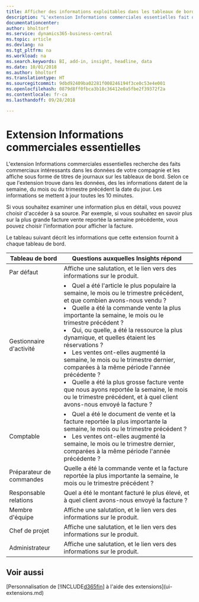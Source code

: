 ```yaml
---
title: Afficher des informations exploitables dans les tableaux de bord | Microsoft Docs
description: "L'extension Informations commerciales essentielles fait défiler une série d'informations commerciales sur les tableaux de bord."
documentationcenter: 
author: bholtorf
ms.service: dynamics365-business-central
ms.topic: article
ms.devlang: na
ms.tgt_pltfrm: na
ms.workload: na
ms.search.keywords: BI, add-in, insight, headline, data
ms.date: 10/01/2018
ms.author: bholtorf
ms.translationtype: HT
ms.sourcegitcommit: 9dbd92409ba02281f008246194f3ce0c53e4e001
ms.openlocfilehash: 0879d8ff0fbca3b18c36412e0a5fbe2f39372f2a
ms.contentlocale: fr-ca
ms.lasthandoff: 09/28/2018

---
```


# <a name="the-essential-business-insights-extension"></a>Extension Informations commerciales essentielles
L'extension Informations commerciales essentielles recherche des faits commerciaux intéressants dans les données de votre compagnie et les affiche sous forme de titres de journaux sur les tableaux de bord. Selon ce que l'extension trouve dans les données, des les informations datent de la semaine, du mois ou du trimestre précédent la date du jour. Les informations se mettent à jour toutes les 10 minutes.  

Si vous souhaitez examiner une information plus en détail, vous pouvez choisir d'accéder à sa source. Par exemple, si vous souhaitez en savoir plus sur la plus grande facture vente reportée la semaine précédente, vous pouvez choisir l'information pour afficher la facture.

Le tableau suivant décrit les informations que cette extension fournit à chaque tableau de bord.

|Tableau de bord|Questions auxquelles Insights répond|
|----|-----|
|Par défaut|Affiche une salutation, et le lien vers des informations sur le produit.|
|Gestionnaire d'activité|<li> Quel a été l'article le plus populaire la semaine, le mois ou le trimestre précédent, et que combien avons-nous vendu ?<br><li> Quelle a été la commande vente la plus importante la semaine, le mois ou le trimestre précédent ?<br><li> Qui, ou quelle, a été la ressource la plus dynamique, et quelles étaient les réservations ?<br><li> Les ventes ont-elles augmenté la semaine, le mois ou le trimestre dernier, comparées à la même période l'année précédente ?<br><li> Quelle a été la plus grosse facture vente que nous ayons reportée la semaine, le mois ou le trimestre précédent, et à quel client avons-nous envoyé la facture ?</li> |
|Comptable|<li> Quel a été le document de vente et la facture reportée la plus importante la semaine, le mois ou le trimestre précédent ?<br><li> Les ventes ont-elles augmenté la semaine, le mois ou le trimestre dernier, comparées à la même période l'année précédente ? |
|Préparateur de commandes| Quelle a été la commande vente et la facture reportée la plus importante la semaine, le mois ou le trimestre précédent ?|
|Responsable relations| Quel a été le montant facturé le plus élevé, et à quel client avons-nous envoyé la facture ?|
|Membre d'équipe| Affiche une salutation, et le lien vers des informations sur le produit.|
|Chef de projet| Affiche une salutation, et le lien vers des informations sur le produit.|
|Administrateur| Affiche une salutation, et le lien vers des informations sur le produit.|

## <a name="see-also"></a>Voir aussi
[Personnalisation de [!INCLUDE[d365fin](includes/d365fin_md.md)] à l'aide des extensions](ui-extensions.md)

